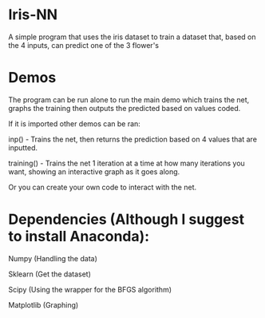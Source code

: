 # Iris-NN
A simple program that uses the iris dataset to train a dataset that, based on the 4 inputs, can predict one of the 3 flower's


# Demos
The program can be run alone to run the main demo which trains the net, graphs the training then outputs the predicted based on values coded.

If it is imported other demos can be ran:

inp() - Trains the net, then returns the prediction based on 4 values that are inputted.

training() - Trains the net 1 iteration at a time at how many iterations you want, showing an interactive graph as it goes along.

Or you can create your own code to interact with the net.



# Dependencies (Although I suggest to install Anaconda):

Numpy (Handling the data)

Sklearn (Get the dataset)

Scipy (Using the wrapper for the BFGS algorithm)

Matplotlib (Graphing)
